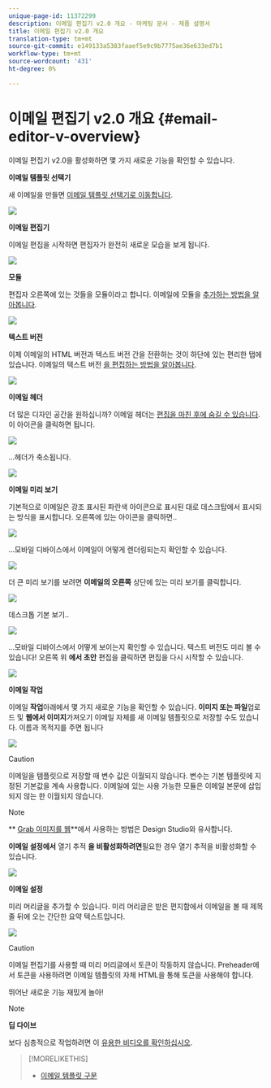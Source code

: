 ```yaml
---
unique-page-id: 11372299
description: 이메일 편집기 v2.0 개요 - 마케팅 문서 - 제품 설명서
title: 이메일 편집기 v2.0 개요
translation-type: tm+mt
source-git-commit: e149133a5383faaef5e9c9b7775ae36e633ed7b1
workflow-type: tm+mt
source-wordcount: '431'
ht-degree: 0%

---
```



# 이메일 편집기 v2.0 개요 {#email-editor-v-overview}

이메일 편집기 v2.0을 활성화하면 몇 가지 새로운 기능을 확인할 수 있습니다.

**이메일 템플릿 선택기**

새 이메일을 만들면 [이메일 템플릿 선택기로 이동합니다](email-template-picker-overview.md).

![](assets/starter-templates-1.png)

**이메일 편집기**

이메일 편집을 시작하면 편집자가 완전히 새로운 모습을 보게 됩니다.

![](assets/two-4.png)

**모듈**

편집자 오른쪽에 있는 것들을 모듈이라고 합니다. 이메일에 모듈을 [추가하는 방법을 알아봅니다](add-modules-to-your-email.md).

![](assets/three-4.png)

**텍스트 버전**

이제 이메일의 HTML 버전과 텍스트 버전 간을 전환하는 것이 하단에 있는 편리한 탭에 있습니다. 이메일의 텍스트 버전 [을 편집하는 방법을 알아봅니다](../../../../product-docs/email-marketing/general/creating-an-email/edit-the-text-version-of-an-email.md).

![](assets/four-3.png)

**이메일 헤더**

더 많은 디자인 공간을 원하십니까? 이메일 헤더는 [편집을 마친 후에 숨길 수 있습니다](../../../../product-docs/email-marketing/general/creating-an-email/edit-your-email-header.md). 이 아이콘을 클릭하면 됩니다.

![](assets/five-4.png)

...헤더가 축소됩니다.

![](assets/six-3.png)

**이메일 미리 보기**

기본적으로 이메일은 강조 표시된 파란색 아이콘으로 표시된 대로 데스크탑에서 표시되는 방식을 표시합니다. 오른쪽에 있는 아이콘을 클릭하면..

![](assets/seven-3.png)

...모바일 디바이스에서 이메일이 어떻게 렌더링되는지 확인할 수 있습니다.

![](assets/eight-3.png)

더 큰 미리 보기를 보려면 **이메일의 오른쪽** 상단에 있는 미리 보기를 클릭합니다.

![](assets/preview1.png)

데스크톱 기본 보기..

![](assets/preview2.png)

...모바일 디바이스에서 어떻게 보이는지 확인할 수 있습니다. 텍스트 버전도 미리 볼 수 있습니다! 오른쪽 위 **에서 초안** 편집을 클릭하면 편집을 다시 시작할 수 있습니다.

[![](assets/preview3.png)](../../../../product-docs/demand-generation/images-and-files/grab-the-images-from-a-web-page.md)

**이메일 작업**

이메일 **작업**&#x200B;아래에서 몇 가지 새로운 기능을 확인할 수 있습니다. **이미지 또는 파일**&#x200B;업로드 및 **웹에서 이미지**&#x200B;가져오기 이메일 자체를 새 이메일 템플릿으로 저장할 수도 있습니다. 이름과 목적지를 주면 됩니다

![](assets/nine-3.png)

>[!CAUTION]
>
>이메일을 템플릿으로 저장할 때 변수 값은 이월되지 않습니다. 변수는 기본 템플릿에 지정된 기본값을 계속 사용합니다. 이메일에 있는 사용 가능한 모듈은 이메일 본문에 삽입되지 않는 한 이월되지 않습니다.

>[!NOTE]
>
>** [Grab 이미지를 웹](../../../../product-docs/demand-generation/images-and-files/grab-the-images-from-a-web-page.md)**에서 사용하는 방법은 Design Studio와 유사합니다.

**이메일 설정에서** 열기 추적 **을 비활성화하려면**&#x200B;필요한 경우 열기 추적을 비활성화할 수 있습니다.

![](assets/thirteen-1.png)

**이메일 설정**

미리 머리글을 추가할 수 있습니다. 미리 머리글은 받은 편지함에서 이메일을 볼 때 제목 줄 뒤에 오는 간단한 요약 텍스트입니다.

![](assets/edit-settings-preheader-2.png)

>[!CAUTION]
>
>이메일 편집기를 사용할 때 미리 머리글에서 토큰이 작동하지 않습니다. Preheader에서 토큰을 사용하려면 이메일 템플릿의 자체 HTML을 통해 토큰을 사용해야 합니다.

뛰어난 새로운 기능 재밌게 놀아!

>[!NOTE]
>
>**딥 다이브**
>
>보다 심층적으로 작업하려면 이 [유용한 비디오를 확인하십시오](https://nation.marketo.com/videos/1463).

>[!MORELIKETHIS]
>
>* [이메일 템플릿 구문](email-template-syntax.md)

>



